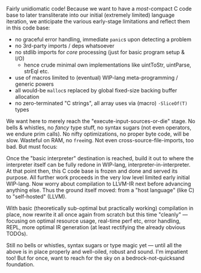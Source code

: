 Fairly unidiomatic code! Because we want to have a _most_-compact C code base to
later transliterate into our initial (extremely limited) language iteration, we
anticipate the various early-stage limitations and reflect them in this code base:

- no graceful error handling, immediate `panic`s upon detecting a problem
- no 3rd-party imports / deps whatsoever
- no stdlib imports for *core* processing (just for basic program setup & I/O)
  - hence crude minimal own implementations like uintToStr, uintParse, strEql etc.
- use of macros limited to (eventual) WIP-lang meta-programming / generic powers
- all would-be `malloc`s replaced by global fixed-size backing buffer allocation
- no zero-terminated "C strings", all array uses via (macro) `·SliceOf(T)` types

We want here to merely reach the "execute-input-sources-or-die" stage. No bells &
whistles, no *fancy* type stuff, no syntax sugars (not even operators, we endure
prim calls). No nifty optimizations, no proper byte code, will be slow. Wasteful on
RAM, no `free`ing. Not even cross-source-file-imports, too bad. But must focus:

Once the "basic interpreter" destination is reached, build it out to where the
interpreter itself can be fully redone in WIP-lang, interpreter-in-interpreter.
At that point then, this C code base is frozen and done and served its purpose.
All further work proceeds in the very low level limited early initial WIP-lang.
Now worry about compilation to LLVM-IR next before advancing anything else. Thus
the ground itself moved: from a "host language" (like C) to "self-hosted" (LLVM).

With basic (theoretically sub-optimal but practically working) compilation in
place, now rewrite it all once again from scratch but this time "cleanly" &mdash;
focusing on optimal resource usage, real-time perf etc, error handling, REPL,
more optimal IR generation (at least rectifying the already obvious TODOs).

Still no bells or whistles, syntax sugars or type magic yet &mdash; until all the
above is in place properly and well-oiled, robust and sound. I'm impatient too!
But for once, want to reach for the sky on a bedrock-not-quicksand foundation.
